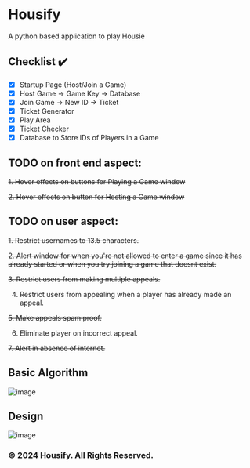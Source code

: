 # Housify
A python based application to play Housie
## Checklist ✔️
- [x] Startup Page (Host/Join a Game)
- [x] Host Game -> Game Key -> Database
- [x] Join Game -> New ID -> Ticket
- [x] Ticket Generator
- [x] Play Area
- [x] Ticket Checker
- [x] Database to Store IDs of Players in a Game

## TODO on front end aspect:
~~1. Hover effects on buttons for Playing a Game window~~

~~2. Hover effects on button for Hosting a Game window~~

## TODO on user aspect:
~~1. Restrict usernames to 13.5 characters.~~

~~2. Alert window for when you're not allowed to enter a game since it has already started or when you try joining a game that doesnt exist.~~

~~3. Restrict users from making multiple appeals.~~

4. Restrict users from appealing when a player has already made an appeal.

~~5. Make appeals spam proof.~~

6. Eliminate player on incorrect appeal.

~~7. Alert in absence of internet.~~

## Basic Algorithm
![image](https://github.com/Faizaan-Nasir/Housify/assets/82143161/1adb3d8a-5049-46f8-a442-209e1e995b4f)

## Design
![image](https://github.com/Faizaan-Nasir/Housify/assets/82143161/ef72a8e9-26cb-4219-b51d-a9b170a42bbf)

### © 2024 Housify. All Rights Reserved.
